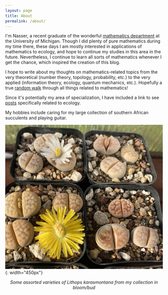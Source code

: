 ```yaml
---
layout: page
title: About
permalink: /about/
---
```

<link href="https://fonts.googleapis.com/css2?family=Amiri&display=swap" rel="stylesheet">

I'm Nasser, a recent graduate of the wonderful [mathematics department](https://lsa.umich.edu/math) at the University of Michigan. Though I did plenty of pure mathematics during my time there, these days I am mostly interested in applications of mathematics to ecology, and hope to continue my studies in this area in the future. Nevertheless, I continue to learn all sorts of mathematics whenever I get the chance, which inspired the creation of this blog.

I hope to write about my thoughts on mathematics-related topics from the very theoretical (number theory, topology, probability, etc.) to the very applied (information theory, ecology, quantum mechanics, etc.). Hopefully a true [random walk](https://en.wikipedia.org/wiki/Random_walk) through all things related to mathematics!

Since it's potentially my area of specialization, I have included a link to see [posts](https://mohammnas.github.io/randomwalks/blog-ecology/) specifically related to ecology.

My hobbies include caring for my large collection of southern African succulents and playing guitar.

<style type="text/css">
img[src*='#center'] {
    display: block;
    margin: auto;
}
</style>

![my image](/Images/lithops.jpg#center){: width="450px"}  


*<center> Some assorted varieties of Lithops karasmontana from my collection in bloom/bud </center>*
